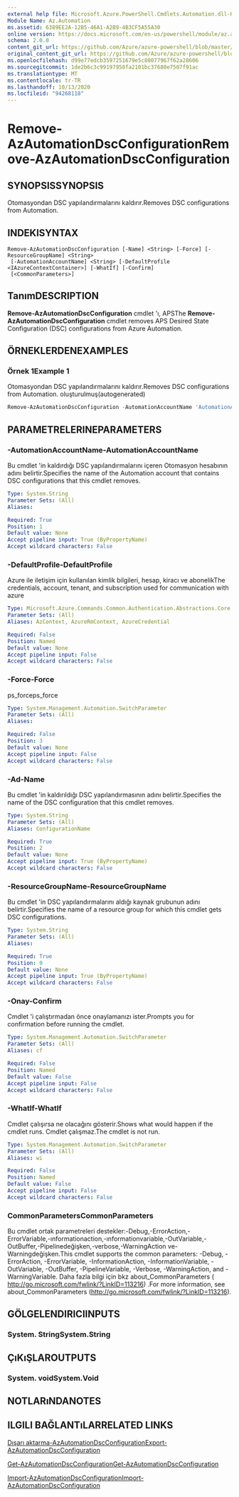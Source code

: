 ```yaml
---
external help file: Microsoft.Azure.PowerShell.Cmdlets.Automation.dll-Help.xml
Module Name: Az.Automation
ms.assetid: 6389EE2A-12B5-46A1-A2B9-4B3CF5A55A30
online version: https://docs.microsoft.com/en-us/powershell/module/az.automation/remove-azautomationdscconfiguration
schema: 2.0.0
content_git_url: https://github.com/Azure/azure-powershell/blob/master/src/Automation/Automation/help/Remove-AzAutomationDscConfiguration.md
original_content_git_url: https://github.com/Azure/azure-powershell/blob/master/src/Automation/Automation/help/Remove-AzAutomationDscConfiguration.md
ms.openlocfilehash: d99e77edcb3597251679e5c80077967f62a28606
ms.sourcegitcommit: 1de2b6c3c99197958fa2101bc37680e7507f91ac
ms.translationtype: MT
ms.contentlocale: tr-TR
ms.lasthandoff: 10/13/2020
ms.locfileid: "94268118"
---
```

# <span data-ttu-id="b11a8-101">Remove-AzAutomationDscConfiguration</span><span class="sxs-lookup"><span data-stu-id="b11a8-101">Remove-AzAutomationDscConfiguration</span></span>

## <span data-ttu-id="b11a8-102">SYNOPSIS</span><span class="sxs-lookup"><span data-stu-id="b11a8-102">SYNOPSIS</span></span>
<span data-ttu-id="b11a8-103">Otomasyondan DSC yapılandırmalarını kaldırır.</span><span class="sxs-lookup"><span data-stu-id="b11a8-103">Removes DSC configurations from Automation.</span></span>

## <span data-ttu-id="b11a8-104">INDEKI</span><span class="sxs-lookup"><span data-stu-id="b11a8-104">SYNTAX</span></span>

```
Remove-AzAutomationDscConfiguration [-Name] <String> [-Force] [-ResourceGroupName] <String>
 [-AutomationAccountName] <String> [-DefaultProfile <IAzureContextContainer>] [-WhatIf] [-Confirm]
 [<CommonParameters>]
```

## <span data-ttu-id="b11a8-105">Tanım</span><span class="sxs-lookup"><span data-stu-id="b11a8-105">DESCRIPTION</span></span>
<span data-ttu-id="b11a8-106">**Remove-AzAutomationDscConfiguration** cmdlet 'ı, APS</span><span class="sxs-lookup"><span data-stu-id="b11a8-106">The **Remove-AzAutomationDscConfiguration** cmdlet removes APS Desired State Configuration (DSC) configurations from Azure Automation.</span></span>

## <span data-ttu-id="b11a8-107">ÖRNEKLERDEN</span><span class="sxs-lookup"><span data-stu-id="b11a8-107">EXAMPLES</span></span>

### <span data-ttu-id="b11a8-108">Örnek 1</span><span class="sxs-lookup"><span data-stu-id="b11a8-108">Example 1</span></span>

<span data-ttu-id="b11a8-109">Otomasyondan DSC yapılandırmalarını kaldırır.</span><span class="sxs-lookup"><span data-stu-id="b11a8-109">Removes DSC configurations from Automation.</span></span> <span data-ttu-id="b11a8-110">oluşturulmuş</span><span class="sxs-lookup"><span data-stu-id="b11a8-110">(autogenerated)</span></span>

<!-- Aladdin Generated Example -->
```powershell
Remove-AzAutomationDscConfiguration -AutomationAccountName 'AutomationAccount01' -Name 'Configuration01' -ResourceGroupName myresourcegroup
```

## <span data-ttu-id="b11a8-111">PARAMETRELERINE</span><span class="sxs-lookup"><span data-stu-id="b11a8-111">PARAMETERS</span></span>

### <span data-ttu-id="b11a8-112">-AutomationAccountName</span><span class="sxs-lookup"><span data-stu-id="b11a8-112">-AutomationAccountName</span></span>
<span data-ttu-id="b11a8-113">Bu cmdlet 'in kaldırdığı DSC yapılandırmalarını içeren Otomasyon hesabının adını belirtir.</span><span class="sxs-lookup"><span data-stu-id="b11a8-113">Specifies the name of the Automation account that contains DSC configurations that this cmdlet removes.</span></span>

```yaml
Type: System.String
Parameter Sets: (All)
Aliases:

Required: True
Position: 1
Default value: None
Accept pipeline input: True (ByPropertyName)
Accept wildcard characters: False
```

### <span data-ttu-id="b11a8-114">-DefaultProfile</span><span class="sxs-lookup"><span data-stu-id="b11a8-114">-DefaultProfile</span></span>
<span data-ttu-id="b11a8-115">Azure ile iletişim için kullanılan kimlik bilgileri, hesap, kiracı ve abonelik</span><span class="sxs-lookup"><span data-stu-id="b11a8-115">The credentials, account, tenant, and subscription used for communication with azure</span></span>

```yaml
Type: Microsoft.Azure.Commands.Common.Authentication.Abstractions.Core.IAzureContextContainer
Parameter Sets: (All)
Aliases: AzContext, AzureRmContext, AzureCredential

Required: False
Position: Named
Default value: None
Accept pipeline input: False
Accept wildcard characters: False
```

### <span data-ttu-id="b11a8-116">-Force</span><span class="sxs-lookup"><span data-stu-id="b11a8-116">-Force</span></span>
<span data-ttu-id="b11a8-117">ps_force</span><span class="sxs-lookup"><span data-stu-id="b11a8-117">ps_force</span></span>

```yaml
Type: System.Management.Automation.SwitchParameter
Parameter Sets: (All)
Aliases:

Required: False
Position: 3
Default value: None
Accept pipeline input: False
Accept wildcard characters: False
```

### <span data-ttu-id="b11a8-118">-Ad</span><span class="sxs-lookup"><span data-stu-id="b11a8-118">-Name</span></span>
<span data-ttu-id="b11a8-119">Bu cmdlet 'in kaldırıldığı DSC yapılandırmasının adını belirtir.</span><span class="sxs-lookup"><span data-stu-id="b11a8-119">Specifies the name of the DSC configuration that this cmdlet removes.</span></span>

```yaml
Type: System.String
Parameter Sets: (All)
Aliases: ConfigurationName

Required: True
Position: 2
Default value: None
Accept pipeline input: True (ByPropertyName)
Accept wildcard characters: False
```

### <span data-ttu-id="b11a8-120">-ResourceGroupName</span><span class="sxs-lookup"><span data-stu-id="b11a8-120">-ResourceGroupName</span></span>
<span data-ttu-id="b11a8-121">Bu cmdlet 'in DSC yapılandırmalarını aldığı kaynak grubunun adını belirtir.</span><span class="sxs-lookup"><span data-stu-id="b11a8-121">Specifies the name of a resource group for which this cmdlet gets DSC configurations.</span></span>

```yaml
Type: System.String
Parameter Sets: (All)
Aliases:

Required: True
Position: 0
Default value: None
Accept pipeline input: True (ByPropertyName)
Accept wildcard characters: False
```

### <span data-ttu-id="b11a8-122">-Onay</span><span class="sxs-lookup"><span data-stu-id="b11a8-122">-Confirm</span></span>
<span data-ttu-id="b11a8-123">Cmdlet 'i çalıştırmadan önce onaylamanızı ister.</span><span class="sxs-lookup"><span data-stu-id="b11a8-123">Prompts you for confirmation before running the cmdlet.</span></span>

```yaml
Type: System.Management.Automation.SwitchParameter
Parameter Sets: (All)
Aliases: cf

Required: False
Position: Named
Default value: False
Accept pipeline input: False
Accept wildcard characters: False
```

### <span data-ttu-id="b11a8-124">-WhatIf</span><span class="sxs-lookup"><span data-stu-id="b11a8-124">-WhatIf</span></span>
<span data-ttu-id="b11a8-125">Cmdlet çalışırsa ne olacağını gösterir.</span><span class="sxs-lookup"><span data-stu-id="b11a8-125">Shows what would happen if the cmdlet runs.</span></span>
<span data-ttu-id="b11a8-126">Cmdlet çalışmaz.</span><span class="sxs-lookup"><span data-stu-id="b11a8-126">The cmdlet is not run.</span></span>

```yaml
Type: System.Management.Automation.SwitchParameter
Parameter Sets: (All)
Aliases: wi

Required: False
Position: Named
Default value: False
Accept pipeline input: False
Accept wildcard characters: False
```

### <span data-ttu-id="b11a8-127">CommonParameters</span><span class="sxs-lookup"><span data-stu-id="b11a8-127">CommonParameters</span></span>
<span data-ttu-id="b11a8-128">Bu cmdlet ortak parametreleri destekler:-Debug,-ErrorAction,-ErrorVariable,-ınformationaction,-ınformationvariable,-OutVariable,-OutBuffer,-Pipelinedeğişken,-verbose,-WarningAction ve-Warningdeğişken.</span><span class="sxs-lookup"><span data-stu-id="b11a8-128">This cmdlet supports the common parameters: -Debug, -ErrorAction, -ErrorVariable, -InformationAction, -InformationVariable, -OutVariable, -OutBuffer, -PipelineVariable, -Verbose, -WarningAction, and -WarningVariable.</span></span> <span data-ttu-id="b11a8-129">Daha fazla bilgi için bkz about_CommonParameters ( http://go.microsoft.com/fwlink/?LinkID=113216) .</span><span class="sxs-lookup"><span data-stu-id="b11a8-129">For more information, see about_CommonParameters (http://go.microsoft.com/fwlink/?LinkID=113216).</span></span>

## <span data-ttu-id="b11a8-130">GÖLGELENDIRICI</span><span class="sxs-lookup"><span data-stu-id="b11a8-130">INPUTS</span></span>

### <span data-ttu-id="b11a8-131">System. String</span><span class="sxs-lookup"><span data-stu-id="b11a8-131">System.String</span></span>

## <span data-ttu-id="b11a8-132">ÇıKıŞLAR</span><span class="sxs-lookup"><span data-stu-id="b11a8-132">OUTPUTS</span></span>

### <span data-ttu-id="b11a8-133">System. void</span><span class="sxs-lookup"><span data-stu-id="b11a8-133">System.Void</span></span>

## <span data-ttu-id="b11a8-134">NOTLARıNDA</span><span class="sxs-lookup"><span data-stu-id="b11a8-134">NOTES</span></span>

## <span data-ttu-id="b11a8-135">ILGILI BAĞLANTıLAR</span><span class="sxs-lookup"><span data-stu-id="b11a8-135">RELATED LINKS</span></span>

[<span data-ttu-id="b11a8-136">Dışarı aktarma-AzAutomationDscConfiguration</span><span class="sxs-lookup"><span data-stu-id="b11a8-136">Export-AzAutomationDscConfiguration</span></span>](./Export-AzAutomationDscConfiguration.md)

[<span data-ttu-id="b11a8-137">Get-AzAutomationDscConfiguration</span><span class="sxs-lookup"><span data-stu-id="b11a8-137">Get-AzAutomationDscConfiguration</span></span>](./Get-AzAutomationDscConfiguration.md)

[<span data-ttu-id="b11a8-138">Import-AzAutomationDscConfiguration</span><span class="sxs-lookup"><span data-stu-id="b11a8-138">Import-AzAutomationDscConfiguration</span></span>](./Import-AzAutomationDscConfiguration.md)


